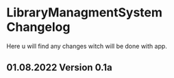 # LibraryManagmentSystem Changelog

Here u will find any changes witch will be done with app.

## 01.08.2022 Version 0.1a
